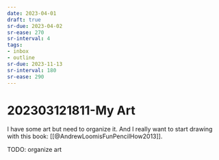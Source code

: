 ```yaml
---
date: 2023-04-01
draft: true
sr-due: 2023-04-02
sr-ease: 270
sr-interval: 4
tags:
- inbox
- outline
sr-due: 2023-11-13
sr-interval: 180
sr-ease: 290
---
```


# 202303121811-My Art

I have some art but need to organize it. And I really want to start drawing with
this book: [[@AndrewLoomisFunPencilHow2013]].

TODO: organize art